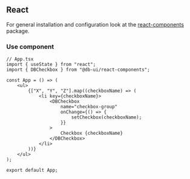 ## React

For general installation and configuration look at the [react-components](https://www.npmjs.com/package/@db-ui/react-components) package.

### Use component

```tsx App.tsx
// App.tsx
import { useState } from "react";
import { DBCheckbox } from "@db-ui/react-components";

const App = () => (
	<ul>
		{["X", "Y", "Z"].map((checkboxName) => (
			<li key={checkboxName}>
				<DBCheckbox
					name="checkbox-group"
					onChange={() => {
						setCheckbox(checkboxName);
					}}
				>
					Checkbox {checkboxName}
				</DBCheckbox>
			</li>
		))}
	</ul>
);

export default App;
```
